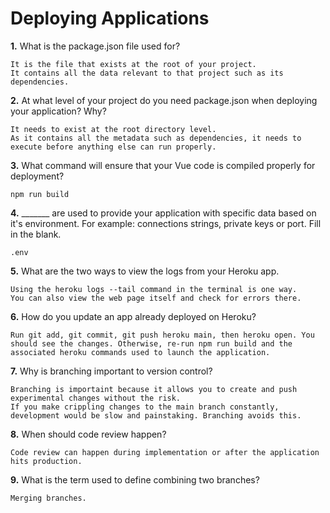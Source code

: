 # Deploying Applications

**1.** What is the package.json file used for?
<!-- enter you answer in the space below -->
```
It is the file that exists at the root of your project.
It contains all the data relevant to that project such as its dependencies.

``` 
**2.** At what level of your project do you need package.json when deploying your application? Why?
<!-- enter you answer in the space below -->
```
It needs to exist at the root directory level.
As it contains all the metadata such as dependencies, it needs to execute before anything else can run properly.

```
**3.** What command will ensure that your Vue code is compiled properly for deployment?
<!-- enter you answer in the space below -->
```
npm run build
```
**4.** _______ are used to provide your application with specific data based on it's environment. For example: connections strings, private keys or port. Fill in the blank.
<!-- enter you answer in the space below -->
```
.env 
```
**5.** What are the two ways to view the logs from your Heroku app.
<!-- enter you answer in the space below -->
```
Using the heroku logs --tail command in the terminal is one way.
You can also view the web page itself and check for errors there.
```
**6.** How do you update an app already deployed on Heroku?
<!-- enter you answer in the space below -->
```
Run git add, git commit, git push heroku main, then heroku open. You should see the changes. Otherwise, re-run npm run build and the associated heroku commands used to launch the application.
```
**7.** Why is branching important to version control?
<!-- enter you answer in the space below -->
```
Branching is importaint because it allows you to create and push experimental changes without the risk.
If you make crippling changes to the main branch constantly, development would be slow and painstaking. Branching avoids this.
```
**8.** When should code review happen?
<!-- enter you answer in the space below -->
```
Code review can happen during implementation or after the application hits production.
```
**9.** What is the term used to define combining two branches?
<!-- enter you answer in the space below -->
```
Merging branches.
```
